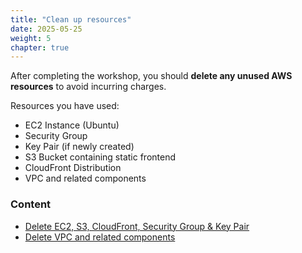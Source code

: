 ```yaml
---
title: "Clean up resources"
date: 2025-05-25
weight: 5
chapter: true
---
```


After completing the workshop, you should **delete any unused AWS resources** to avoid incurring charges.

Resources you have used:

- EC2 Instance (Ubuntu)
- Security Group
- Key Pair (if newly created)
- S3 Bucket containing static frontend
- CloudFront Distribution
- VPC and related components

### Content
- [Delete EC2, S3, CloudFront, Security Group & Key Pair](5.1-delete-resources/)
- [Delete VPC and related components](5.2-delete-vpc/)